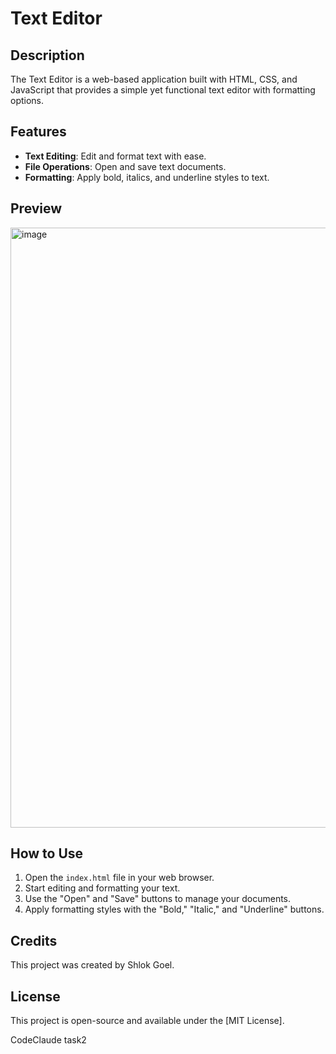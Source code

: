 # Text Editor

## Description
The Text Editor is a web-based application built with HTML, CSS, and JavaScript that provides a simple yet functional text editor with formatting options.

## Features
- **Text Editing**: Edit and format text with ease.
- **File Operations**: Open and save text documents.
- **Formatting**: Apply bold, italics, and underline styles to text.

## Preview
<img width="960" alt="image" src="https://github.com/Bhavin234/Text-Editor/assets/104425282/d2600a4d-64b4-405a-931b-56b1308d62b9">


## How to Use
1. Open the `index.html` file in your web browser.
2. Start editing and formatting your text.
3. Use the "Open" and "Save" buttons to manage your documents.
4. Apply formatting styles with the "Bold," "Italic," and "Underline" buttons.

## Credits
This project was created by Shlok Goel.

## License
This project is open-source and available under the [MIT License].

CodeClaude task2
